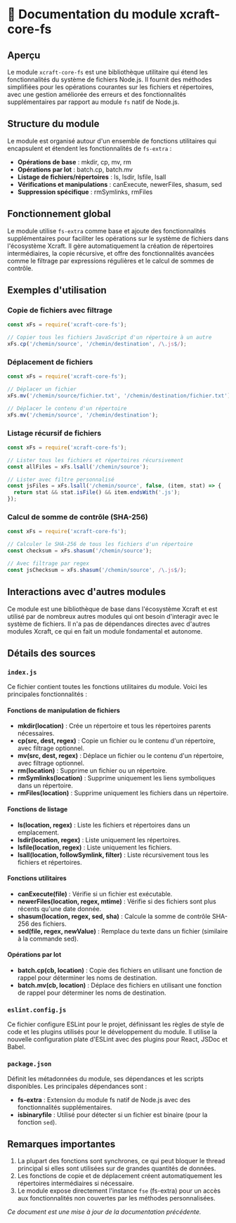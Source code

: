 # 📘 Documentation du module xcraft-core-fs

## Aperçu

Le module `xcraft-core-fs` est une bibliothèque utilitaire qui étend les fonctionnalités du système de fichiers Node.js. Il fournit des méthodes simplifiées pour les opérations courantes sur les fichiers et répertoires, avec une gestion améliorée des erreurs et des fonctionnalités supplémentaires par rapport au module `fs` natif de Node.js.

## Structure du module

Le module est organisé autour d'un ensemble de fonctions utilitaires qui encapsulent et étendent les fonctionnalités de `fs-extra` :

- **Opérations de base** : mkdir, cp, mv, rm
- **Opérations par lot** : batch.cp, batch.mv
- **Listage de fichiers/répertoires** : ls, lsdir, lsfile, lsall
- **Vérifications et manipulations** : canExecute, newerFiles, shasum, sed
- **Suppression spécifique** : rmSymlinks, rmFiles

## Fonctionnement global

Le module utilise `fs-extra` comme base et ajoute des fonctionnalités supplémentaires pour faciliter les opérations sur le système de fichiers dans l'écosystème Xcraft. Il gère automatiquement la création de répertoires intermédiaires, la copie récursive, et offre des fonctionnalités avancées comme le filtrage par expressions régulières et le calcul de sommes de contrôle.

## Exemples d'utilisation

### Copie de fichiers avec filtrage

```javascript
const xFs = require('xcraft-core-fs');

// Copier tous les fichiers JavaScript d'un répertoire à un autre
xFs.cp('/chemin/source', '/chemin/destination', /\.js$/);
```

### Déplacement de fichiers

```javascript
const xFs = require('xcraft-core-fs');

// Déplacer un fichier
xFs.mv('/chemin/source/fichier.txt', '/chemin/destination/fichier.txt');

// Déplacer le contenu d'un répertoire
xFs.mv('/chemin/source', '/chemin/destination');
```

### Listage récursif de fichiers

```javascript
const xFs = require('xcraft-core-fs');

// Lister tous les fichiers et répertoires récursivement
const allFiles = xFs.lsall('/chemin/source');

// Lister avec filtre personnalisé
const jsFiles = xFs.lsall('/chemin/source', false, (item, stat) => {
  return stat && stat.isFile() && item.endsWith('.js');
});
```

### Calcul de somme de contrôle (SHA-256)

```javascript
const xFs = require('xcraft-core-fs');

// Calculer le SHA-256 de tous les fichiers d'un répertoire
const checksum = xFs.shasum('/chemin/source');

// Avec filtrage par regex
const jsChecksum = xFs.shasum('/chemin/source', /\.js$/);
```

## Interactions avec d'autres modules

Ce module est une bibliothèque de base dans l'écosystème Xcraft et est utilisé par de nombreux autres modules qui ont besoin d'interagir avec le système de fichiers. Il n'a pas de dépendances directes avec d'autres modules Xcraft, ce qui en fait un module fondamental et autonome.

## Détails des sources

### `index.js`

Ce fichier contient toutes les fonctions utilitaires du module. Voici les principales fonctionnalités :

#### Fonctions de manipulation de fichiers

- **mkdir(location)** : Crée un répertoire et tous les répertoires parents nécessaires.
- **cp(src, dest, regex)** : Copie un fichier ou le contenu d'un répertoire, avec filtrage optionnel.
- **mv(src, dest, regex)** : Déplace un fichier ou le contenu d'un répertoire, avec filtrage optionnel.
- **rm(location)** : Supprime un fichier ou un répertoire.
- **rmSymlinks(location)** : Supprime uniquement les liens symboliques dans un répertoire.
- **rmFiles(location)** : Supprime uniquement les fichiers dans un répertoire.

#### Fonctions de listage

- **ls(location, regex)** : Liste les fichiers et répertoires dans un emplacement.
- **lsdir(location, regex)** : Liste uniquement les répertoires.
- **lsfile(location, regex)** : Liste uniquement les fichiers.
- **lsall(location, followSymlink, filter)** : Liste récursivement tous les fichiers et répertoires.

#### Fonctions utilitaires

- **canExecute(file)** : Vérifie si un fichier est exécutable.
- **newerFiles(location, regex, mtime)** : Vérifie si des fichiers sont plus récents qu'une date donnée.
- **shasum(location, regex, sed, sha)** : Calcule la somme de contrôle SHA-256 des fichiers.
- **sed(file, regex, newValue)** : Remplace du texte dans un fichier (similaire à la commande sed).

#### Opérations par lot

- **batch.cp(cb, location)** : Copie des fichiers en utilisant une fonction de rappel pour déterminer les noms de destination.
- **batch.mv(cb, location)** : Déplace des fichiers en utilisant une fonction de rappel pour déterminer les noms de destination.

### `eslint.config.js`

Ce fichier configure ESLint pour le projet, définissant les règles de style de code et les plugins utilisés pour le développement du module. Il utilise la nouvelle configuration plate d'ESLint avec des plugins pour React, JSDoc et Babel.

### `package.json`

Définit les métadonnées du module, ses dépendances et les scripts disponibles. Les principales dépendances sont :

- **fs-extra** : Extension du module fs natif de Node.js avec des fonctionnalités supplémentaires.
- **isbinaryfile** : Utilisé pour détecter si un fichier est binaire (pour la fonction `sed`).

## Remarques importantes

1. La plupart des fonctions sont synchrones, ce qui peut bloquer le thread principal si elles sont utilisées sur de grandes quantités de données.
2. Les fonctions de copie et de déplacement créent automatiquement les répertoires intermédiaires si nécessaire.
3. Le module expose directement l'instance `fse` (fs-extra) pour un accès aux fonctionnalités non couvertes par les méthodes personnalisées.

*Ce document est une mise à jour de la documentation précédente.*